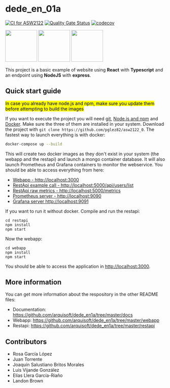 # dede_en_01a

[![CI for ASW2122](https://github.com/Arquisoft/dede_en_01a/actions/workflows/asw2122.yml/badge.svg)](https://github.com/Arquisoft/dede_en_01a/actions/workflows/asw2122.yml)
[![Quality Gate Status](https://sonarcloud.io/api/project_badges/measure?project=Arquisoft_dede_en_01a&metric=alert_status)](https://sonarcloud.io/summary/new_code?id=Arquisoft_dede_en_01a)
[![codecov](https://codecov.io/gh/Arquisoft/dede_en1a/branch/master/graph/badge.svg?token=B6G6RyRlqa)](https://codecov.io/gh/Arquisoft/dede_en1a)

<p float="left">
<img src="https://blog.wildix.com/wp-content/uploads/2020/06/react-logo.jpg" height="100">
<img src="https://miro.medium.com/max/1200/0*RbmfNyhuBb8G3LWh.png" height="100">
<img src="https://miro.medium.com/max/365/1*Jr3NFSKTfQWRUyjblBSKeg.png" height="100">
</p>


This project is a basic example of website using **React** with **Typescript** and an endpoint using **NodeJS** with **express**.

## Quick start guide
<mark>In case you already have node.js and npm, make sure you update them before attempting to build the images</mark>

If you want to execute the project you will need [git](https://git-scm.com/downloads), [Node.js and npm](https://www.npmjs.com/get-npm) and [Docker](https://docs.docker.com/get-docker/). Make sure the three of them are installed in your system. Download the project with `git clone https://github.com/pglez82/asw2122_0`. The fastest way to launch everything is with docker:
```bash
docker-compose up --build
```
This will create two docker images as they don't exist in your system (the webapp and the restapi) and launch a mongo container database. It will also launch Prometheus and Grafana containers to monitor the webservice. You should be able to access everything from here:
 - [Webapp - http://localhost:3000](http://localhost:3000)
 - [RestApi example call - http://localhost:5000/api/users/list](http://localhost:5000/api/users/list)
 - [RestApi raw metrics - http://localhost:5000/metrics](http://localhost:5000/metrics)
 - [Prometheus server - http://localhost:9090](http://localhost:9090)
 - [Grafana server http://localhost:9091](http://localhost:9091)
 
If you want to run it without docker. Compile and run the restapi:
```shell
cd restapi
npm install
npm start
```

Now the webapp:

```shell
cd webapp
npm install
npm start
```

You should be able to access the application in [http://localhost:3000](http://localhost:3000).

## More information
You can get more information about the respository in the other README files:
- Documentation: https://github.com/arquisoft/dede_en1a/tree/master/docs
- Webapp: https://github.com/arquisoft/dede_en1a/tree/master/webapp
- Restapi: https://github.com/arquisoft/dede_en1a/tree/master/restapi

## Contributors
- Rosa García López
- Juan Torrente
- Joaquín Salustiano Britos Morales
- Luis Vijande González
- Elías Llera García-Riaño
- Landon Brown

